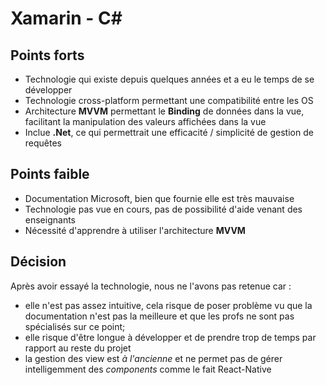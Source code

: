 # Xamarin - C#
## Points forts
- Technologie qui existe depuis quelques années et a eu le temps de se développer
- Technologie cross-platform permettant une compatibilité entre les OS
- Architecture **MVVM** permettant le **Binding** de données dans la vue, facilitant la manipulation des valeurs affichées dans la vue
- Inclue **.Net**, ce qui permettrait une efficacité / simplicité de gestion de requêtes
## Points faible
- Documentation Microsoft, bien que fournie elle est très mauvaise
- Technologie pas vue en cours, pas de possibilité d'aide venant des enseignants
- Nécessité d'apprendre à utiliser l'architecture **MVVM**
## Décision
Après avoir essayé la technologie, nous ne l'avons pas retenue car :
- elle n'est pas assez intuitive, cela risque de poser problème vu que la documentation n'est pas la meilleure et que les profs ne sont pas spécialisés sur ce point;
- elle risque d'être longue à développer et de prendre trop de temps par rapport au reste du projet
- la gestion des view est *à l'ancienne* et ne permet pas de gérer intelligemment des *components* comme le fait React-Native